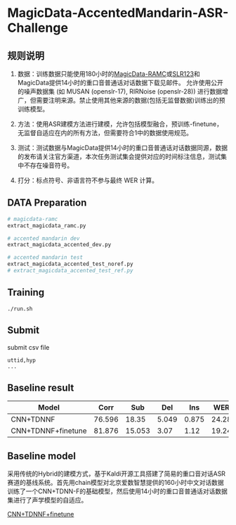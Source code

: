 # MagicData-AccentedMandarin-ASR-Challenge

## 规则说明
1. 数据：训练数据只能使用180小时的[MagicData-RAMC](https://magichub.com/datasets/magicdata-ramc/)或[SLR123](https://www.openslr.org/123/)和MagicData提供14小时的重口音普通话对话数据下载见邮件。
允许使用公开的噪声数据集 (如 MUSAN (openslr-17), RIRNoise (openslr-28)) 进行数据增广，但需要注明来源。禁止使用其他来源的数据(包括无监督数据)训练出的预训练模型。

2. 方法：使用ASR建模方法进行建模，允许包括模型融合，预训练-finetune，无监督自适应在内的所有方法，但需要符合1中的数据使用规范。

3. 测试：测试数据与MagicData提供14小时的重口音普通话对话数据同源，数据的发布请关注官方渠道，本次任务测试集会提供对应的时间标注信息，测试集中不存在噪音符号。

4. 打分：标点符号、非语言符不参与最终 WER 计算。

## DATA Preparation
```bash
# magicdata-ramc
extract_magicdata_ramc.py

# accented mandarin dev 
extract_magicdata_accented_dev.py

# accented mandarin test
extract_magicdata_accented_test_noref.py
# extract_magicdata_accented_test_ref.py
```

## Training
```bsah
./run.sh
```

## Submit
submit csv file
```
uttid,hyp
...

```

## Baseline result
| Model| Corr | Sub  | Del  |Ins   | WER  |
|------|------|------|------|------|------|
|CNN+TDNNF|76.596|18.35|5.049|0.875|24.28|
|CNN+TDNNF+finetune|81.876|15.053|3.07|1.12|19.24|

## Baseline model
采用传统的Hybrid的建模方式，基于Kaldi开源工具搭建了简易的重口音对话ASR 赛道的基线系统。首先用chain模型对北京爱数智慧提供的160小时中文对话数据训练了一个CNN+TDNN-F的基础模型，然后使用14小时的重口音普通话对话数据集进行了声学模型的自适应。

[CNN+TDNNF+finetune](https://freedata.oss-cn-beijing.aliyuncs.com/MagicData-AccentedMandarin-ASR-Challenge.tar.gz)

